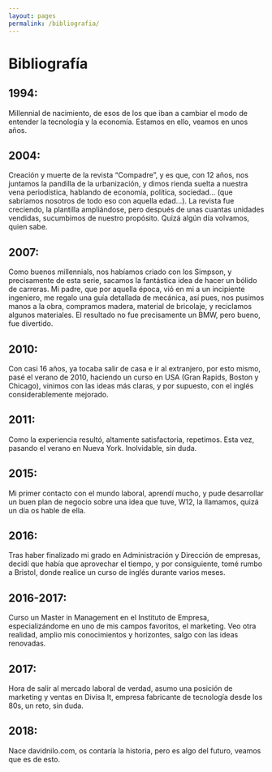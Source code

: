 ```yaml
---
layout: pages
permalink: /bibliografia/
---
```

# Bibliografía

## 1994:

Millennial de nacimiento, de esos de los que iban a cambiar el modo de entender la tecnología y la economía. Estamos en ello, veamos en unos años.

## 2004:

Creación y muerte de la revista “Compadre”, y es que, con 12 años, nos juntamos la pandilla de la urbanización, y dimos rienda suelta a nuestra vena periodística, hablando de economía, política, sociedad… (que sabríamos nosotros de todo eso con aquella edad…). La revista fue creciendo, la plantilla ampliándose, pero después de unas cuantas unidades vendidas, sucumbimos de nuestro propósito. Quizá algún día volvamos, quien sabe.

## 2007:

Como buenos millennials, nos habíamos criado con los Simpson, y precisamente de esta serie, sacamos la fantástica idea de hacer un bólido de carreras. Mi padre, que por aquella época, vió en mi a un incipiente ingeniero, me regalo una guía detallada de mecánica, así pues, nos pusimos manos a la obra, compramos madera, material de bricolaje, y reciclamos algunos materiales. El resultado no fue precisamente un BMW, pero bueno, fue divertido.

## 2010:

Con casi 16 años, ya tocaba salir de casa e ir al extranjero, por esto mismo, pasé el verano de 2010, haciendo un curso en USA (Gran Rapids, Boston y Chicago), vinimos con las ideas más claras, y por supuesto, con el inglés considerablemente mejorado.

## 2011:

Como la experiencia resultó, altamente satisfactoria, repetimos. Esta vez, pasando el verano en Nueva York. Inolvidable, sin duda.

## 2015:

Mi primer contacto con el mundo laboral, aprendí mucho, y pude desarrollar un buen plan de negocio sobre una idea que tuve, W12, la llamamos, quizá un día os hable de ella.

## 2016:

Tras haber finalizado mi grado en Administración y Dirección de empresas, decidí que había que aprovechar el tiempo, y por consiguiente, tomé rumbo a Bristol, donde realice un curso de inglés durante varios meses.

## 2016-2017:

Curso un Master in Management en el Instituto de Empresa, especializándome en uno de mis campos favoritos, el marketing. Veo otra realidad, amplio mis conocimientos y horizontes, salgo con las ideas renovadas.

## 2017:

Hora de salir al mercado laboral de verdad, asumo una posición de marketing y ventas en Divisa It, empresa fabricante de tecnología desde los 80s, un reto, sin duda.

## 2018:

Nace davidnilo.com, os contaría la historia, pero es algo del futuro, veamos que es de esto.
